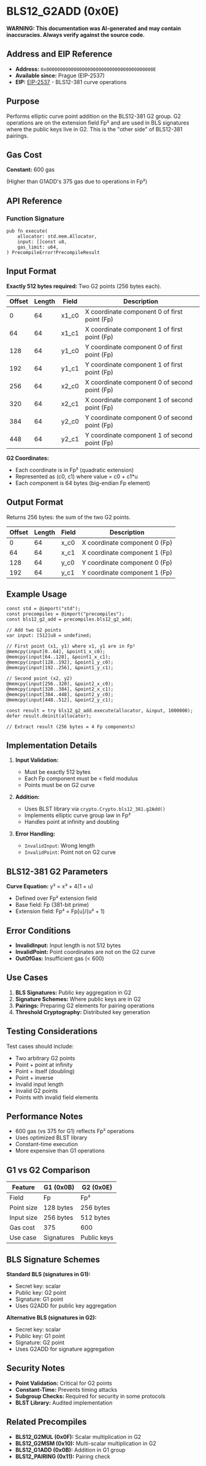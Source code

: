 # BLS12_G2ADD (0x0E)

**WARNING: This documentation was AI-generated and may contain inaccuracies. Always verify against the source code.**

## Address and EIP Reference

- **Address:** `0x000000000000000000000000000000000000000E`
- **Available since:** Prague (EIP-2537)
- **EIP:** [EIP-2537](https://eips.ethereum.org/EIPS/eip-2537) - BLS12-381 curve operations

## Purpose

Performs elliptic curve point addition on the BLS12-381 G2 group. G2 operations are on the extension field Fp² and are used in BLS signatures where the public keys live in G2. This is the "other side" of BLS12-381 pairings.

## Gas Cost

**Constant:** 600 gas

(Higher than G1ADD's 375 gas due to operations in Fp²)

## API Reference

### Function Signature

```zig
pub fn execute(
    allocator: std.mem.Allocator,
    input: []const u8,
    gas_limit: u64,
) PrecompileError!PrecompileResult
```

## Input Format

**Exactly 512 bytes required:** Two G2 points (256 bytes each).

| Offset | Length | Field | Description |
|--------|--------|-------|-------------|
| 0      | 64     | x1_c0 | X coordinate component 0 of first point (Fp) |
| 64     | 64     | x1_c1 | X coordinate component 1 of first point (Fp) |
| 128    | 64     | y1_c0 | Y coordinate component 0 of first point (Fp) |
| 192    | 64     | y1_c1 | Y coordinate component 1 of first point (Fp) |
| 256    | 64     | x2_c0 | X coordinate component 0 of second point (Fp) |
| 320    | 64     | x2_c1 | X coordinate component 1 of second point (Fp) |
| 384    | 64     | y2_c0 | Y coordinate component 0 of second point (Fp) |
| 448    | 64     | y2_c1 | Y coordinate component 1 of second point (Fp) |

**G2 Coordinates:**
- Each coordinate is in Fp² (quadratic extension)
- Represented as (c0, c1) where value = c0 + c1*u
- Each component is 64 bytes (big-endian Fp element)

## Output Format

Returns 256 bytes: the sum of the two G2 points.

| Offset | Length | Field | Description |
|--------|--------|-------|-------------|
| 0      | 64     | x_c0  | X coordinate component 0 (Fp) |
| 64     | 64     | x_c1  | X coordinate component 1 (Fp) |
| 128    | 64     | y_c0  | Y coordinate component 0 (Fp) |
| 192    | 64     | y_c1  | Y coordinate component 1 (Fp) |

## Example Usage

```zig
const std = @import("std");
const precompiles = @import("precompiles");
const bls12_g2_add = precompiles.bls12_g2_add;

// Add two G2 points
var input: [512]u8 = undefined;

// First point (x1, y1) where x1, y1 are in Fp²
@memcpy(input[0..64], &point1_x_c0);
@memcpy(input[64..128], &point1_x_c1);
@memcpy(input[128..192], &point1_y_c0);
@memcpy(input[192..256], &point1_y_c1);

// Second point (x2, y2)
@memcpy(input[256..320], &point2_x_c0);
@memcpy(input[320..384], &point2_x_c1);
@memcpy(input[384..448], &point2_y_c0);
@memcpy(input[448..512], &point2_y_c1);

const result = try bls12_g2_add.execute(allocator, &input, 1000000);
defer result.deinit(allocator);

// Extract result (256 bytes = 4 Fp components)
```

## Implementation Details

1. **Input Validation:**
   - Must be exactly 512 bytes
   - Each Fp component must be < field modulus
   - Points must be on G2 curve

2. **Addition:**
   - Uses BLST library via `crypto.Crypto.bls12_381.g2Add()`
   - Implements elliptic curve group law in Fp²
   - Handles point at infinity and doubling

3. **Error Handling:**
   - `InvalidInput`: Wrong length
   - `InvalidPoint`: Point not on G2 curve

## BLS12-381 G2 Parameters

**Curve Equation:** y² = x³ + 4(1 + u)
- Defined over Fp² extension field
- Base field: Fp (381-bit prime)
- Extension field: Fp² = Fp[u]/(u² + 1)

## Error Conditions

- **InvalidInput:** Input length is not 512 bytes
- **InvalidPoint:** Point coordinates are not on the G2 curve
- **OutOfGas:** Insufficient gas (< 600)

## Use Cases

1. **BLS Signatures:** Public key aggregation in G2
2. **Signature Schemes:** Where public keys are in G2
3. **Pairings:** Preparing G2 elements for pairing operations
4. **Threshold Cryptography:** Distributed key generation

## Testing Considerations

Test cases should include:
- Two arbitrary G2 points
- Point + point at infinity
- Point + itself (doubling)
- Point + inverse
- Invalid input length
- Invalid G2 points
- Points with invalid field elements

## Performance Notes

- 600 gas (vs 375 for G1) reflects Fp² operations
- Uses optimized BLST library
- Constant-time execution
- More expensive than G1 operations

## G1 vs G2 Comparison

| Feature          | G1 (0x0B)    | G2 (0x0E)    |
|------------------|--------------|--------------|
| Field            | Fp           | Fp²          |
| Point size       | 128 bytes    | 256 bytes    |
| Input size       | 256 bytes    | 512 bytes    |
| Gas cost         | 375          | 600          |
| Use case         | Signatures   | Public keys  |

## BLS Signature Schemes

**Standard BLS (signatures in G1):**
- Secret key: scalar
- Public key: G2 point
- Signature: G1 point
- Uses G2ADD for public key aggregation

**Alternative BLS (signatures in G2):**
- Secret key: scalar
- Public key: G1 point
- Signature: G2 point
- Uses G2ADD for signature aggregation

## Security Notes

- **Point Validation:** Critical for G2 points
- **Constant-Time:** Prevents timing attacks
- **Subgroup Checks:** Required for security in some protocols
- **BLST Library:** Audited implementation

## Related Precompiles

- **BLS12_G2MUL (0x0F):** Scalar multiplication in G2
- **BLS12_G2MSM (0x10):** Multi-scalar multiplication in G2
- **BLS12_G1ADD (0x0B):** Addition in G1 group
- **BLS12_PAIRING (0x11):** Pairing check
